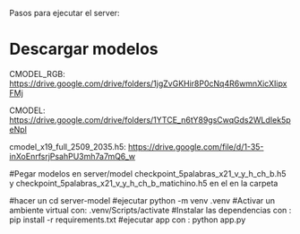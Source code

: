 Pasos para ejecutar el server:

# Descargar modelos

CMODEL_RGB: https://drive.google.com/drive/folders/1jgZvGKHir8P0cNq4R6wmnXicXIipxFMj

CMODEL: https://drive.google.com/drive/folders/1YTCE_n6tY89gsCwqGds2WLdIek5peNpI

cmodel_x19_full_2509_2035.h5: https://drive.google.com/file/d/1-35-inXoEnrfsrjPsahPU3mh7a7mQ6_w

#Pegar modelos en server/model
checkpoint_5palabras_x21_v_y_h_ch_b.h5 y checkpoint_5palabras_x21_v_y_h_ch_b_matichino.h5 en el en la carpeta

#hacer un cd server-model
#ejecutar python -m venv .venv
#Activar un ambiente virtual con: .venv/Scripts/activate
#Instalar las dependencias con : pip install -r requirements.txt
#ejecutar app con : python app.py
